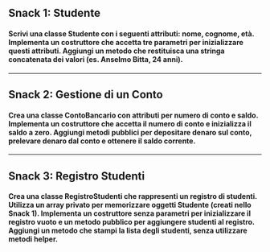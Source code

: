 ## Snack 1: Studente
#### Scrivi una classe Studente con i seguenti attributi: nome, cognome, età. Implementa un costruttore che accetta tre parametri per inizializzare questi attributi. Aggiungi un metodo che restituisca una stringa concatenata dei valori (es. Anselmo Bitta, 24 anni).
---
## Snack 2: Gestione di un Conto
#### Crea una classe ContoBancario con attributi per numero di conto e saldo. Implementa un costruttore che accetta il numero di conto e inizializza il saldo a zero. Aggiungi metodi pubblici per depositare denaro sul conto, prelevare denaro dal conto e ottenere il saldo corrente.
---
## Snack 3: Registro Studenti
#### Crea una classe RegistroStudenti che rappresenti un registro di studenti. Utilizza un array privato per memorizzare oggetti Studente (creati nello Snack 1). Implementa un costruttore senza parametri per inizializzare il registro vuoto e un metodo pubblico per aggiungere studenti al registro. Aggiungi un metodo che stampi la lista degli studenti, senza utilizzare metodi helper.